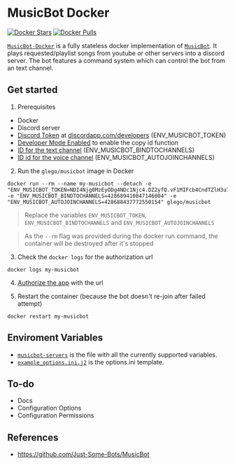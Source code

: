 # MusicBot Docker
[![Docker Stars](https://img.shields.io/docker/stars/glego/musicbot.svg?maxAge=2592000)](https://hub.docker.com/r/glego/musicbot/)
[![Docker Pulls](https://img.shields.io/docker/pulls/glego/musicbot.svg?maxAge=2592000)](https://hub.docker.com/r/glego/musicbot/)

[`MusicBot-Docker`](https://hub.docker.com/r/glego/musicbot/) is a fully stateless docker implementation of [`MusicBot`](https://github.com/Just-Some-Bots/MusicBot). It plays requested/playlist songs from youtube or other servers into a discord server. The bot features a command system which can control the bot from an text channel. 

## Get started

1. Prerequisites

* Docker
* Discord server
* [Discord Token](docs/images/discord_create_app_token.gif) at [discordapp.com/developers](https://discordapp.com/developers/applications/me)  (ENV_MUSICBOT_TOKEN)
* [Developer Mode Enabled](docs/images/discord_developer_mode.gif) to enable the copy id function
* [ID for the text channel](docs/images/discord_copy_id_music_bot_text.jpg) (ENV_MUSICBOT_BINDTOCHANNELS)
* [ID id for the voice channel](docs/images/discord_copy_id_music_bot_voice.jpg) (ENV_MUSICBOT_AUTOJOINCHANNELS)

2. Run the `glego/musicbot` image in Docker

```
docker run --rm --name my-musicbot --detach -e "ENV_MUSICBOT_TOKEN=NDI4Njg0MzEyODg4NDc1Njc4.DZ2yfQ.vF1MIFcb4CndTZlH3u7ExBhtjbo" -e "ENV_MUSICBOT_BINDTOCHANNELS=428689410847146004" -e "ENV_MUSICBOT_AUTOJOINCHANNELS=428688437772550154" glego/musicbot
```

> Replace the variables `ENV_MUSICBOT_TOKEN`, `ENV_MUSICBOT_BINDTOCHANNELS` and `ENV_MUSICBOT_AUTOJOINCHANNELS`

> As the `--rm` flag was provided during the docker run command, the container will be destroyed after it's stopped

3. Check the `docker logs` for the authorization url

```
docker logs my-musicbot
```

4. [Authorize the app](docs/images/musicbot-docker-logs.jpg) with the url

5. Restart the container (because the bot doesn't re-join after failed attempt)

```
docker restart my-musicbot
```

## Enviroment Variables

* [`musicbot-servers`](root/app/ansible/group_vars/musicbot-servers) is the file with all the currently supported variables.
* [`example_options.ini.j2`](root/app/ansible/roles/musicbot/templates/example_options.ini.j2) is the options.ini template.

## To-do
* Docs
* Configuration Options
* Configuration Permissions

## References
* https://github.com/Just-Some-Bots/MusicBot
